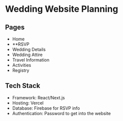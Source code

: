 # Wedding Website Planning

## Pages
- Home
- **RSVP
- Wedding Details
- Wedding Attire
- Travel Information
- Activities
- Registry

## Tech Stack
- Framework: React/Next.js
- Hosting: Vercel
- Database: Firebase for RSVP info
- Authentication: Password to get into the website